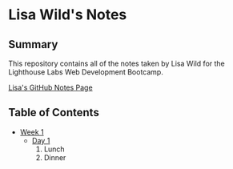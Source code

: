 # Lisa Wild's Notes

## Summary
This repository contains all of the notes taken by Lisa Wild for the Lighthouse Labs Web Development Bootcamp.

[Lisa's GitHub Notes Page](https://github.com/liisawiild/notes)

## Table of Contents
* [Week 1](/week_1)
  * [Day 1](/week_1/day_1)
    1. Lunch
    2. Dinner
